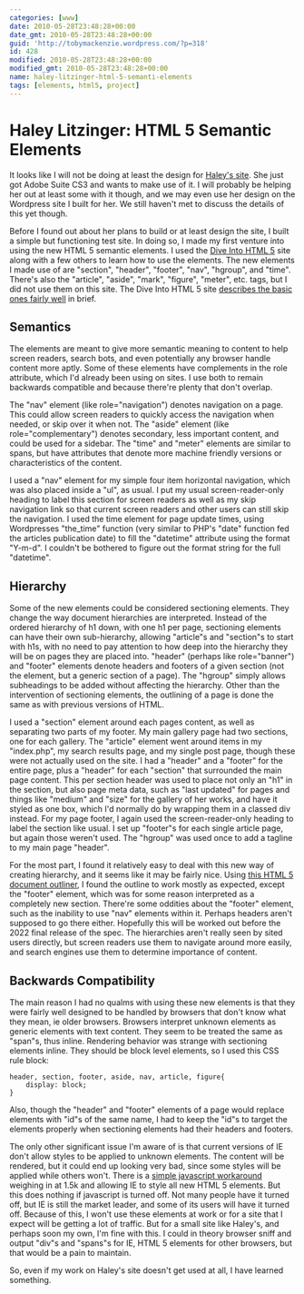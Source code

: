 ```yaml
---
categories: [www]
date: 2010-05-28T23:48:28+00:00
date_gmt: 2010-05-28T23:48:28+00:00
guid: 'http://tobymackenzie.wordpress.com/?p=318'
id: 428
modified: 2010-05-28T23:48:28+00:00
modified_gmt: 2010-05-28T23:48:28+00:00
name: haley-litzinger-html-5-semanti-elements
tags: [elements, html5, project]
---
```


Haley Litzinger: HTML 5 Semantic Elements
=========================================

It looks like I will not be doing at least the design for [Haley's site](http://haleylitzinger.com).  She just got Adobe Suite CS3 and wants to make use of it.  I will probably be helping her out at least some with it though, and we may even use her design on the Wordpress site I built for her.  We still haven't met to discuss the details of this yet though.

Before I found out about her plans to build or at least design the site, I built a simple but functioning test site.  In doing so, I made my first venture into using the new HTML 5 semantic elements.  I used the [Dive Into HTML 5](http://diveintohtml5.org/semantics.html) site along with a few others to learn how to use the elements.  The new elements I made use of are "section", "header", "footer", "nav", "hgroup", and "time".  There's also the "article", "aside", "mark", "figure", "meter", etc.  tags, but I did not use them on this site.  The Dive Into HTML 5 site [describes the basic ones fairly well](http://diveintohtml5.org/semantics.html#new-elements) in brief.

<!--more-->
Semantics
---------

The elements are meant to give more semantic meaning to content to help screen readers, search bots, and even potentially any browser handle content more aptly.  Some of these elements have complements in the role attribute, which I'd already been using on sites.  I use both to remain backwards compatible and because there're plenty that don't overlap.

The "nav" element (like role="navigation") denotes navigation on a page.  This could allow screen readers to quickly access the navigation when needed, or skip over it when not.  The "aside" element (like role="complementary") denotes secondary, less important content, and could be used for a sidebar.  The "time" and "meter" elements are similar to spans, but have attributes that denote more machine friendly versions or characteristics of the content.

I used a "nav" element for my simple four item horizontal navigation, which was also placed inside a "ul", as usual.  I put my usual screen-reader-only heading to label this section for screen readers as well as my skip navigation link so that current screen readers and other users can still skip the navigation.  I used the time element for page update times, using Wordpresses "the_time" function (very similar to PHP's "date" function fed the articles publication date) to fill the "datetime" attribute using the format "Y-m-d".  I couldn't be bothered to figure out the format string for the full "datetime".

Hierarchy
---------

Some of the new elements could be considered sectioning elements.  They change the way document hierarchies are interpreted.  Instead of the ordered hierarchy of h1 down, with one h1 per page, sectioning elements can have their own sub-hierarchy, allowing "article"s and "section"s to start with h1s, with no need to pay attention to how deep into the hierarchy they will be on pages they are placed into.  "header" (perhaps like role="banner") and "footer" elements denote headers and footers of a given section (not the element, but a generic section of a page).  The "hgroup" simply allows subheadings to be added without affecting the hierarchy.  Other than the intervention of sectioning elements, the outlining of a page is done the same as with previous versions of HTML.

I used a "section" element around each pages content, as well as separating two parts of my footer.  My main gallery page had two sections, one for each gallery.  The "article" element went around items in my "index.php", my search results page, and my single post page, though these were not actually used on the site.  I had a "header" and a "footer" for the entire page, plus a "header" for each "section" that surrounded the main page content.  This per section header was used to place not only an "h1" in the section, but also page meta data, such as "last updated" for pages and things like "medium" and "size" for the gallery of her works, and have it styled as one box, which I'd normally do by wrapping them in a classed div instead.  For my page footer, I again used the screen-reader-only heading to label the section like usual.  I set up "footer"s for each single article page, but again those weren't used.  The "hgroup" was used once to add a tagline to my main page "header".

For the most part, I found it relatively easy to deal with this new way of creating hierarchy, and it seems like it may be fairly nice.  Using [this HTML 5 document outliner](http://gsnedders.html5.org/outliner/), I found the outline to work mostly as expected, except the "footer" element, which was for some reason interpreted as a completely new section.  There're some oddities about the "footer" element, such as the inability to use "nav" elements within it.  Perhaps headers aren't supposed to go there either.  Hopefully this will be worked out before the 2022 final release of the spec.  The hierarchies aren't really seen by sited users directly, but screen readers use them to navigate around more easily, and search engines use them to determine importance of content.

Backwards Compatibility
-----------------------

The main reason I had no qualms with using these new elements is that they were fairly well designed to be handled by browsers that don't know what they mean, ie older browsers.  Browsers interpret unknown elements as generic elements with text content.  They seem to be treated the same as "span"s, thus inline.  Rendering behavior was strange with sectioning elements inline.  They should be block level elements, so I used this CSS rule block:

```
header, section, footer, aside, nav, article, figure{
	display: block;
}
```

Also, though the "header" and "footer" elements of a page would replace elements with "id"s of the same name, I had to keep the "id"s to target the elements properly when sectioning elements had their headers and footers.

The only other significant issue I'm aware of is that current versions of IE don't allow styles to be applied to unknown elements.  The content will be rendered, but it could end up looking very bad, since some styles will be applied while others won't.  There is a [simple javascript workaround](http://code.google.com/p/html5shiv/) weighing in at 1.5k and allowing IE to style all new HTML 5 elements.  But this does nothing if javascript is turned off.  Not many people have it turned off, but IE is still the market leader, and some of its users will have it turned off.  Because of this, I won't use these elements at work or for a site that I expect will be getting a lot of traffic.  But for a small site like Haley's, and perhaps soon my own, I'm fine with this.  I could in theory browser sniff and output "div"s and "spans"s for IE, HTML 5 elements for other browsers, but that would be a pain to maintain.

So, even if my work on Haley's site doesn't get used at all, I have learned something.
